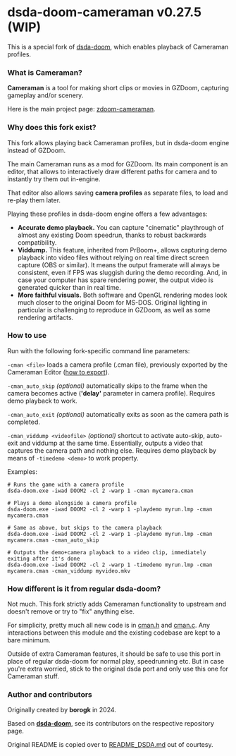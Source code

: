 # dsda-doom-cameraman v0.27.5 (WIP)

This is a special fork of [dsda-doom](https://github.com/kraflab/dsda-doom), 
which enables playback of Cameraman profiles.

### What is Cameraman?

**Cameraman** is a tool for making short clips or movies in GZDoom, capturing gameplay and/or scenery.

Here is the main project page: [zdoom-cameraman](https://github.com/borogk/zdoom-cameraman).

### Why does this fork exist?

This fork allows playing back Cameraman profiles, but in dsda-doom engine instead of GZDoom.

The main Cameraman runs as a mod for GZDoom. Its main component is an editor, that allows to interactively draw
different paths for camera and to instantly try them out in-engine.

That editor also allows saving **camera profiles** as separate files, to load and re-play them later.

Playing these profiles in dsda-doom engine offers a few advantages:
- **Accurate demo playback.** 
  You can capture "cinematic" playthrough of almost any existing Doom speedrun,
  thanks to robust backwards compatibility.
- **Viddump.** 
  This feature, inherited from PrBoom+, allows capturing demo playback into video files 
  without relying on real time direct screen capture (OBS or similar). It means the output framerate will always
  be consistent, even if FPS was sluggish during the demo recording. And, in case your computer has spare rendering
  power, the output video is generated quicker than in real time.
- **More faithful visuals.**
  Both software and OpenGL rendering modes look much closer to the original Doom for MS-DOS.
  Original lighting in particular is challenging to reproduce in GZDoom, as well as some rendering artifacts.

### How to use

Run with the following fork-specific command line parameters:

`-cman <file>` loads a camera profile (.cman file), previously exported by the Cameraman Editor
([how to export](https://github.com/borogk/zdoom-cameraman/blob/main/docs/ch05.player.md#how-to-export-a-camera-profile-from-editor)).

`-cman_auto_skip` *(optional)* automatically skips to the frame when the camera becomes active 
(**'delay'** parameter in camera profile). Requires demo playback to work.

`-cman_auto_exit` *(optional)* automatically exits as soon as the camera path is completed.

`-cman_viddump <videofile>` *(optional)* shortcut to activate auto-skip, auto-exit and viddump at the same time.
Essentially, outputs a video that captures the camera path and nothing else. 
Requires demo playback by means of `-timedemo <demo>` to work property.

Examples:
```shell
# Runs the game with a camera profile
dsda-doom.exe -iwad DOOM2 -cl 2 -warp 1 -cman mycamera.cman

# Plays a demo alongside a camera profile
dsda-doom.exe -iwad DOOM2 -cl 2 -warp 1 -playdemo myrun.lmp -cman mycamera.cman

# Same as above, but skips to the camera playback
dsda-doom.exe -iwad DOOM2 -cl 2 -warp 1 -playdemo myrun.lmp -cman mycamera.cman -cman_auto_skip

# Outputs the demo+camera playback to a video clip, immediately exiting after it's done
dsda-doom.exe -iwad DOOM2 -cl 2 -warp 1 -timedemo myrun.lmp -cman mycamera.cman -cman_viddump myvideo.mkv
```

### How different is it from regular dsda-doom?

Not much. This fork strictly adds Cameraman functionality to upstream and doesn't remove or try to "fix" anything else.

For simplicity, pretty much all new code is in [cman.h](prboom2/src/cman.h) and [cman.c](prboom2/src/cman.c).
Any interactions between this module and the existing codebase are kept to a bare minimum.

Outside of extra Cameraman features, it should be safe to use this port in place of regular dsda-doom
for normal play, speedrunning etc. But in case you're extra worried, stick to the original dsda port and only
use this one for Cameraman stuff.

### Author and contributors

Originally created by **borogk** in 2024.

Based on **[dsda-doom](https://github.com/kraflab/dsda-doom)**, see its contributors on the respective repository page.

Original README is copied over to [README_DSDA.md](README_DSDA.md) out of courtesy.
